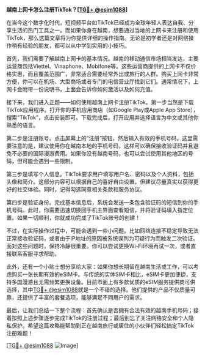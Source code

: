 **越南上网卡怎么注册TikTok？[[TG💪+ @esim1088](https://t.me/s/esim1088)]**

在当今这个数字化时代，短视频平台如TikTok已经成为全球年轻人表达自我、分享生活的热门工具之一。而如果你身在越南，想要通过当地的上网卡来注册和使用TikTok，那么这篇文章将为你提供详细的操作指南。无论是初学者还是对网络操作稍有经验的朋友，都可以从中学到实用的小技巧。

首先，我们需要了解越南上网卡的基本情况。越南的移动通信市场相当发达，主要运营商包括Viettel、Vinaphone、Mobifone等。这些运营商提供的上网卡不仅价格实惠，而且覆盖范围广，非常适合需要经常外出或旅行的人群。购买上网卡非常方便，你可以在机场、大型商场或者专门的电信营业厅找到它们。通常情况下，上网卡会附带一份说明书，上面会告诉你如何激活以及如何充值。

接下来，我们进入正题——如何使用越南上网卡注册TikTok。第一步当然是下载TikTok应用程序。打开你的手机应用商店（如Google Play或Apple App Store），搜索“TikTok”，点击安装即可。下载完成后，打开应用并选择语言为中文或其他你熟悉的语言。

第二步是注册账号。点击屏幕上的“注册”按钮，然后输入有效的手机号码。这里需要注意的是，建议使用你在越南本地的手机号码，这样可以确保接收验证码并且避免不必要的国际漫游费用。如果你没有越南号码，也可以尝试使用其他地区的号码，但可能会遇到一些限制。

第三步是填写个人信息。TikTok要求用户填写用户名、密码以及个人资料，包括头像和简介。这部分内容可以根据自己的喜好自由设置，但建议尽量真实以获得更好的社交体验。同时，记得勾选同意相关条款和服务协议。

第四步是验证身份。完成基本信息后，系统会发送一条包含验证码的短信到你的手机号码。此时，你需要迅速切换回手机主界面查看短信，并将验证码填入指定位置。如果一切顺利，你就成功完成了TikTok账号的创建！

不过，在实际操作过程中，可能会遇到一些小问题。比如网络连接不稳定导致无法正常接收验证码，或者由于IP地址的原因被系统误判为可疑行为而触发二次验证。面对这些问题时，保持冷静很重要。你可以尝试更换Wi-Fi环境再试一次，或者直接联系客服寻求帮助。

此外，还有一个小贴士想分享给大家：如果你想长期留在越南生活或工作，可以考虑购买一张长期有效的eSIM卡。与传统的实体SIM卡相比，eSIM卡更加便捷，支持多国漫游且无需频繁更换设备。目前市面上有多款优质的eSIM服务提供商可供选择，其中[TG💪+ @esim1088](https://t.me/s/esim1088)就是一个不错的选择。他们提供的产品不仅质量可靠，还提供了丰富的套餐选项，能够满足不同用户的需求。

最后，让我们总结一下整个流程：首先确认是否拥有合法有效的越南手机号码；接着按照上述步骤逐步完成TikTok的注册过程；最后别忘了关注网络安全和个人隐私保护。希望这篇攻略能帮助到正在越南旅行或居住的小伙伴们轻松搞定TikTok注册难题！

[[TG💪+ @esim1088](https://t.me/s/esim1088) ![Image](https://i.postimg.cc/4NQfJmqS/Snipaste-2025-05-13-00-14-12.png)]